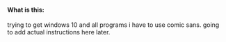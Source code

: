 #### What is this:

trying to get windows 10 and all programs i have to use comic sans.
going to add actual instructions here later.
